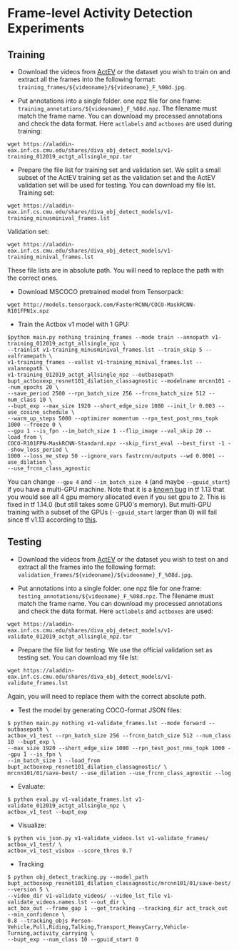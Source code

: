 # Frame-level Activity Detection Experiments

## Training
- Download the videos from [ActEV](https://actev.nist.gov/) or the dataset you wish to train on and extract all the frames into the following format: `training_frames/${videoname}/${videoname}_F_%08d.jpg`.

- Put annotations into a single folder. one npz file for one frame: `training_annotations/${videoname}_F_%08d.npz`. The filename must match the frame name. You can download my processed annotations and check the data format. Here `actlabels` and `actboxes` are used during training:
```
wget https://aladdin-eax.inf.cs.cmu.edu/shares/diva_obj_detect_models/v1-training_012019_actgt_allsingle_npz.tar
```

- Prepare the file list for training set and validation set. We split a small subset of the ActEV training set as the validation set and the ActEV validation set will be used for testing. You can download my file lst. Training set:
```
wget https://aladdin-eax.inf.cs.cmu.edu/shares/diva_obj_detect_models/v1-training_minusminival_frames.lst
```
Validation set:
```
wget https://aladdin-eax.inf.cs.cmu.edu/shares/diva_obj_detect_models/v1-training_minival_frames.lst
```
These file lists are in absolute path. You will need to replace the path with the correct ones.

- Download MSCOCO pretrained model from Tensorpack:
```
wget http://models.tensorpack.com/FasterRCNN/COCO-MaskRCNN-R101FPN1x.npz
```

- Train the Actbox v1 model with 1 GPU:
```
$python main.py nothing training_frames --mode train --annopath v1-training_012019_actgt_allsingle_npz \
--trainlst v1-training_minusminival_frames.lst --train_skip 5 --valframepath \
v1-training_frames --vallst v1-training_minival_frames.lst --valannopath \
v1-training_012019_actgt_allsingle_npz --outbasepath bupt_actboxexp_resnet101_dilation_classagnostic --modelname mrcnn101 --num_epochs 20 \
--save_period 2500 --rpn_batch_size 256 --frcnn_batch_size 512 --num_class 10 \
--bupt_exp --max_size 1920 --short_edge_size 1080 --init_lr 0.003 --use_cosine_schedule \
--warm_up_steps 5000 --optimizer momentum --rpn_test_post_nms_topk 1000 --freeze 0 \
--gpu 1 --is_fpn --im_batch_size 1 --flip_image --val_skip 20 --load_from \
COCO-R101FPN-MaskRCNN-Standard.npz --skip_first_eval --best_first -1 --show_loss_period \
1000 --loss_me_step 50 --ignore_vars fastrcnn/outputs --wd 0.0001 --use_dilation \
--use_frcnn_class_agnostic
```
You can change `--gpu 4` and `--im_batch_size 4` (and maybe `--gpuid_start`) if you have a multi-GPU machine. Note that it is a [known bug](https://github.com/tensorflow/tensorflow/issues/23458) in tf 1.13 that you would see all 4 gpu memory allocated even if you set gpu to 2. This is fixed in tf 1.14.0 (but still takes some GPU0's memory). But multi-GPU training with a subset of the GPUs (`--gpuid_start` larger than 0) will fail since tf v1.13 according to [this](https://github.com/tensorflow/tensorflow/issues/27259).

## Testing
- Download the videos from [ActEV](https://actev.nist.gov/) or the dataset you wish to test on and extract all the frames into the following format: `validation_frames/${videoname}/${videoname}_F_%08d.jpg`.

- Put annotations into a single folder. one npz file for one frame: `testing_annotations/${videoname}_F_%08d.npz`. The filename must match the frame name. You can download my processed annotations and check the data format. Here `actlabels` and `actboxes` are used:
```
wget https://aladdin-eax.inf.cs.cmu.edu/shares/diva_obj_detect_models/v1-validate_012019_actgt_allsingle_npz.tar
```

- Prepare the file list for testing. We use the official validation set as testing set. You can download my file lst:
```
wget https://aladdin-eax.inf.cs.cmu.edu/shares/diva_obj_detect_models/v1-validate_frames.lst
```
Again, you will need to replace them with the correct absolute path.

- Test the model by generating COCO-format JSON files:
```
$ python main.py nothing v1-validate_frames.lst --mode forward --outbasepath \
actbox_v1_test --rpn_batch_size 256 --frcnn_batch_size 512 --num_class 10 --bupt_exp \
--max_size 1920 --short_edge_size 1080 --rpn_test_post_nms_topk 1000 --gpu 1 --is_fpn \
--im_batch_size 1 --load_from bupt_actboxexp_resnet101_dilation_classagnostic/ \
mrcnn101/01/save-best/ --use_dilation --use_frcnn_class_agnostic --log
```

- Evaluate:
```
$ python eval.py v1-validate_frames.lst v1-validate_012019_actgt_allsingle_npz \
actbox_v1_test --bupt_exp
```

- Visualize:
```
$ python vis_json.py v1-validate_videos.lst v1-validate_frames/ actbox_v1_test/ \
actbox_v1_test_visbox --score_thres 0.7
```

- Tracking
```
$ python obj_detect_tracking.py --model_path bupt_actboxexp_resnet101_dilation_classagnostic/mrcnn101/01/save-best/ --version 5 \
--video_dir v1-validate_videos/ --video_lst_file v1-validate_videos.names.lst --out_dir \
act_box_out --frame_gap 1 --get_tracking --tracking_dir act_track_out --min_confidence \
0.8 --tracking_objs Person-Vehicle,Pull,Riding,Talking,Transport_HeavyCarry,Vehicle-Turning,activity_carrying \
--bupt_exp --num_class 10 --gpuid_start 0
```
